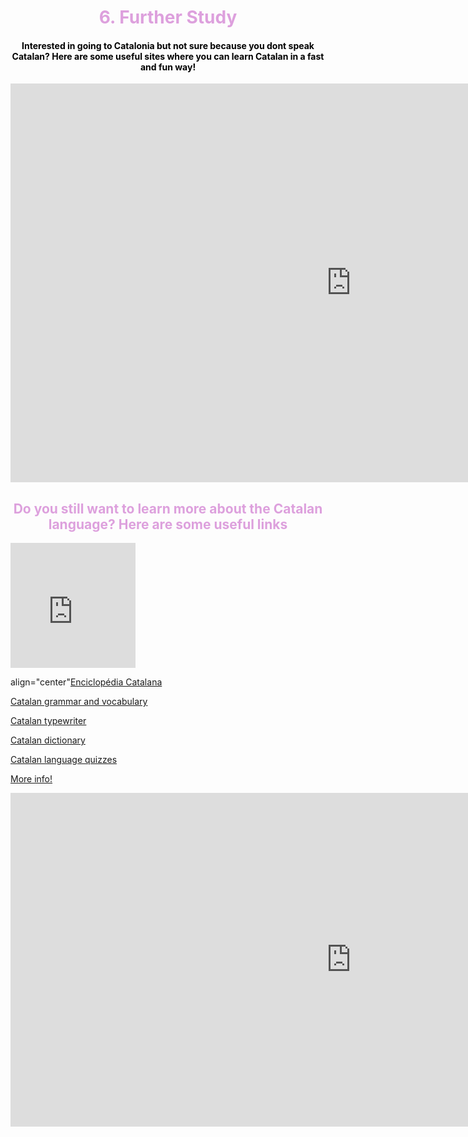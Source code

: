 <h1 style="color:plum;" align="center">6. Further Study</h1>

<h4 style="color:black;" align="center">Interested in going to Catalonia but not sure because you dont speak Catalan? Here are some useful sites where you can learn Catalan in a fast and fun way!</h4>

<iframe src="https://h5p.org/h5p/embed/475462" width="1090" height="638" frameborder="0" allowfullscreen="allowfullscreen"></iframe><script src="https://h5p.org/sites/all/modules/h5p/library/js/h5p-resizer.js" charset="UTF-8"></script>


<h2 style="color:plum;" align="center">Do you still want to learn more about the Catalan language? Here are some useful links</h2>

<iframe src="https://giphy.com/embed/jmqDdzDlVnAJi" width="200" height="200" frameBorder="0" class="giphy-embed" allowFullScreen></iframe><p>


<div> align="center"<a href="http://www.diccionari.cat">Enciclopédia Catalana</a> </div>

<a href="http://mylanguages.org/learn_catalan.php">Catalan grammar and vocabulary</a>

<a href="https://dictionary.cambridge.org/dictionary/english-catalan/typewriter"> Catalan typewriter</a>

<a href="http://www.etranslator.ro/catalan-english-online-dictionary.php">Catalan dictionary</a>

<a href="https://www.transparent.com/learn-catalan/quizzes/lotw-quizzes/">Catalan language quizzes</a>

<a href="https://www.bbc.co.uk/news/world-europe-20345071">More info!</a>



<iframe src="https://h5p.org/h5p/embed/476754" width="1090" height="534" frameborder="0" allowfullscreen="allowfullscreen"></iframe><script src="https://h5p.org/sites/all/modules/h5p/library/js/h5p-resizer.js" charset="UTF-8"></script>



